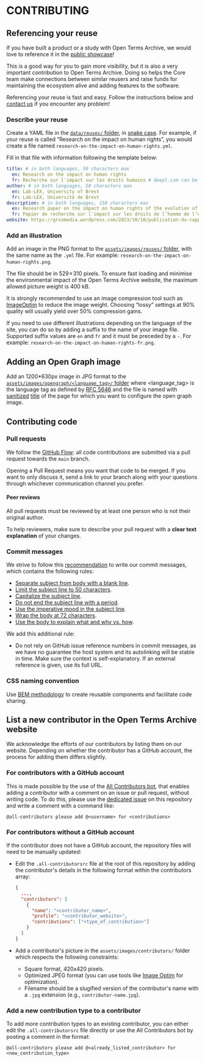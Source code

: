 # CONTRIBUTING

## Referencing your reuse

If you have built a product or a study with Open Terms Archive, we would love to reference it in the [public showcase](https://opentermsarchive.org/#reuses)!

This is a good way for you to gain more visibility, but it is also a very important contribution to Open Terms Archive. Doing so helps the Core team make connections between similar reusers and raise funds for maintaining the ecosystem alive and adding features to the software.

Referencing your reuse is fast and easy. Follow the instructions below and [contact us](mailto:contact@opentermsarchive.org?subject=Referencing%20reuse) if you encounter any problem!

### Describe your reuse

Create a YAML file in the [`data/reuses/` folder](https://github.com/OpenTermsArchive/opentermsarchive.org/tree/master/data/reuses), in [snake case](https://en.wikipedia.org/wiki/Snake_case). For example, if your reuse is called “Research on the impact on human rights”, you would create a file named `research-on-the-impact-on-human-rights.yml`.

Fill in that file with information following the template below:

```yml
title: # in both languages, 50 characters max
  en: Research on the impact on human rights
  fr: Recherche sur l'impact sur les droits humains # deepl.com can be used for automated translation
author: # in both languages, 50 characters max
  en: Lab-LEX, University of Brest
  fr: Lab-LEX, Université de Brest
description: # in both languages, 150 characters max
  en: Research paper on the impact on human rights of the evolution of social media terms of use.
  fr: Papier de recherche sur l'impact sur les droits de l’homme de l’évolution des conditions d’utilisation des réseaux sociaux. # deepl.com can be used for automated translation
website: https://grsomedia.wordpress.com/2023/10/10/publication-du-rapport-les-conditions-dutilisation-des-reseaux-sociaux-et-leur-impact-sur-les-droits-de-lhomme/ # prefer HTTPS over HTTP
```

### Add an illustration

Add an image in the PNG format to the [`assets/images/reuses/` folder](https://github.com/OpenTermsArchive/opentermsarchive.org/tree/master/assets/images/reuses/), with the same name as the `.yml` file. For example: `research-on-the-impact-on-human-rights.png`.

The file should be in 529 × 310 pixels. To ensure fast loading and minimise the environmental impact of the Open Terms Archive website, the maximum allowed picture weight is 400 kB.

It is strongly recommended to use an image compression tool such as [ImageOptim](https://imageoptim.com) to reduce the image weight. Choosing “lossy” settings at 90% quality will usually yield over 50% compression gains.

If you need to use different illustrations depending on the language of the site, you can do so by adding a suffix to the name of your image file. Supported suffix values are `en` and `fr` and it must be preceded by a `-`. For example: `research-on-the-impact-on-human-rights-fr.png`.

## Adding an Open Graph image

Add an 1200*630px image in JPG format to the [`assets/images/opengraph/<language_tag>/` folder](https://github.com/OpenTermsArchive/opentermsarchive.org/tree/master/assets/images/opengraph/) where <language_tag> is the language tag as defined by [RFC 5646](https://datatracker.ietf.org/doc/html/rfc5646) and the file is named with [sanitized](https://gohugo.io/functions/urls/urlize/) [title](https://gohugo.io/methods/page/title/) of the page for which you want to configure the open graph image.

## Contributing code

### Pull requests

We follow the [GitHub Flow](https://guides.github.com/introduction/flow/): all code contributions are submitted via a pull request towards the `main` branch.

Opening a Pull Request means you want that code to be merged. If you want to only discuss it, send a link to your branch along with your questions through whichever communication channel you prefer.

#### Peer reviews

All pull requests must be reviewed by at least one person who is not their original author.

To help reviewers, make sure to describe your pull request with a **clear text explanation** of your changes.

### Commit messages

We strive to follow this [recommendation](https://chris.beams.io/posts/git-commit) to write our commit messages, which contains the following rules:

- [Separate subject from body with a blank line](https://chris.beams.io/posts/git-commit/#separate).
- [Limit the subject line to 50 characters](https://chris.beams.io/posts/git-commit/#limit-50).
- [Capitalize the subject line](https://chris.beams.io/posts/git-commit/#capitalize).
- [Do not end the subject line with a period](https://chris.beams.io/posts/git-commit/#end).
- [Use the imperative mood in the subject line](https://chris.beams.io/posts/git-commit/#imperative).
- [Wrap the body at 72 characters](https://chris.beams.io/posts/git-commit/#wrap-72).
- [Use the body to explain what and why vs. how](https://chris.beams.io/posts/git-commit/#why-not-how).

We add this additional rule:

- Do not rely on GitHub issue reference numbers in commit messages, as we have no guarantee the host system and its autolinking will be stable in time. Make sure the context is self-explanatory. If an external reference is given, use its full URL.

### CSS naming convention

Use [BEM methodology](https://getbem.com/) to create reusable components and facilitate code sharing.

## List a new contributor in the Open Terms Archive website

We acknowledge the efforts of our contributors by listing them on our website. Depending on whether the contributor has a GitHub account, the process for adding them differs slightly.

### For contributors with a GitHub account

This is made possible by the use of the [All Contributors bot](https://allcontributors.org/docs/en/bot/overview), that enables adding a contributor with a comment on an issue or pull request, without writing code. To do this, please use the [dedicated issue](https://github.com/OpenTermsArchive/opentermsarchive.org/issues/271) on this repository and write a comment with a command like:

```@all-contributors please add @<username> for <contributions>```

### For contributors without a GitHub account

If the contributor does not have a GitHub account, the repository files will need to be manually updated:

- Edit the `.all-contributorsrc` file at the root of this repository by adding the contributor's details in the following format within the contributors array:

   ```json
   {
     ...,
     "contributors": [
       {
         "name": "<contributor_name>",
         "profile": "<contributor_website>",
         "contributions": ["<type_of_contribution>"]
       }
     ]
   }
   ```

- Add a contributor's picture in the `assets/images/contributors/` folder which respects the following constraints:
  - Square format, 420x420 pixels.
  - Optimized JPEG format (you can use tools like [Image Optim](https://imageoptim.com) for optimization).
  - Filename should be a slugified version of the contributor's name with a `.jpg` extension (e.g., `contributor-name.jpg`).

### Add a new contribution type to a contributor

To add more contribution types to an existing contributor, you can either edit the `.all-contributorsrc` file directly or use the All Contributors bot by posting a comment in the format:

```@all-contributors please add @<already_listed_contributor> for <new_contribution_type>```
